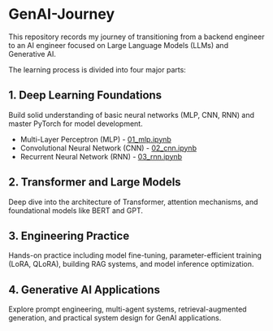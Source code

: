 # GenAI-Journey
This repository records my journey of transitioning from a backend engineer to an AI engineer focused on Large Language Models (LLMs) and Generative AI.

The learning process is divided into four major parts:

## 1. Deep Learning Foundations

Build solid understanding of basic neural networks (MLP, CNN, RNN) and master PyTorch for model development.

- Multi-Layer Perceptron (MLP) - [01_mlp.ipynb](notebooks/deep_learning/01_mlp.ipynb)
- Convolutional Neural Network (CNN) - [02_cnn.ipynb](notebooks/deep_learning/02_cnn.ipynb)
- Recurrent Neural Network (RNN) - [03_rnn.ipynb](notebooks/deep_learning/03_rnn.ipynb)

## 2. Transformer and Large Models

Deep dive into the architecture of Transformer, attention mechanisms, and foundational models like BERT and GPT.

## 3. Engineering Practice

Hands-on practice including model fine-tuning, parameter-efficient training (LoRA, QLoRA), building RAG systems, and model inference optimization.

## 4. Generative AI Applications

Explore prompt engineering, multi-agent systems, retrieval-augmented generation, and practical system design for GenAI applications.

